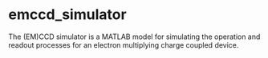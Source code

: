 # emccd_simulator
The (EM)CCD simulator is a MATLAB model for simulating the operation and readout processes for an electron multiplying charge coupled device.
